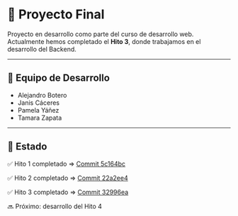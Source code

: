 # 🧠 Proyecto Final

Proyecto en desarrollo como parte del curso de desarrollo web.  
Actualmente hemos completado el **Hito 3**, donde trabajamos en el desarrollo del Backend.

---

## 👥 Equipo de Desarrollo

- Alejandro Botero
- Janis Cáceres
- Pamela Yáñez
- Tamara Zapata

---

## 🚧 Estado

✅ Hito 1 completado => [Commit 5c164bc](https://github.com/albotero/bark-and-purr/commit/5c164bc321e0fd1f4f1eac3b9411a8ed41c7df38)

✅ Hito 2 completado => [Commit 22a2ee4](https://github.com/albotero/bark-and-purr/commit/22a2ee4080373fbb7c25d44a6872a4a50add80c5)

✅ Hito 3 completado => [Commit 32996ea](https://github.com/albotero/bark-and-purr/commit/32996ea354080c4b94e066a09a3d9305a5a0685e)

🔜 Próximo: desarrollo del Hito 4



